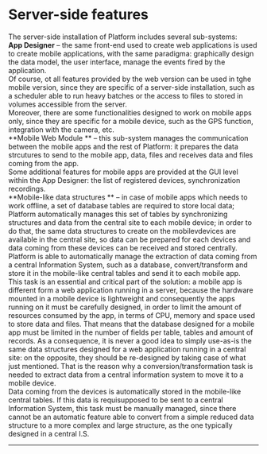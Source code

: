 # Server-side features

The server-side installation of Platform includes several sub-systems:  
 **App Designer**  – the same front-end used to create web applications is used to create mobile applications, with the same paradigma: graphically design the data model, the user interface, manage the events fired by the application.   
Of course, ot all features provided by the web version can be used in tghe mobile version, since they are specific of a server-side installation, such as a scheduler able to run heavy batches or the access to files to stored in volumes accessible from the server.  
Moreover, there are some functionalities designed to work on mobile apps only, since they are specific for a mobile device, such as the GPS function, integration with the camera, etc.  
 **Mobile Web Module ** – this sub-system manages the communication between the mobile apps and the rest of Platform: it prepares the data strcutures to send to the mobile app, data, files and receives data and files coming from the app.  
Some additional features for mobile apps are provided at the GUI level within the App Designer: the list of registered devices, synchronization recordings.  
 **Mobile-like data structures ** – in case of mobile apps which needs to work offline, a set of database tables are required to store local data; Platform automatically manages this set of tables by synchronizing structures and data from the central site to each mobile device; in order to do that, the same data structures to create on the mobilevdevices are available in the central site, so data can be prepared for each devices and data coming from these devices can be received and stored centrally.  
Platform is able to automatically manage the extraction of data coming from a central Information System, such as a database, convert/transform and store it in the mobile-like central tables and send it to each mobile app.  
This task is an essential and critical part of the solution: a mobile app is different form a web application running in a server, because the hardware mounted in a mobile device is lightweight and consequently the apps running on it must be carefully designed, in order to limit the amount of resources consumed by the app, in terms of CPU, memory and space used to store data and files. That means that the database designed for a mobile app must be limited in the number of fields per table, tables and amount of records. As a consequence, it is never a good idea to simply use-as-is the same data structures designed for a web application running in a central site: on the opposite, they should be re-designed by taking case of what just mentioned. That is the reason why a conversion/transformation task is needed to extract data from a central information system to move it to a mobile device.  
Data coming from the devices is automatically stored in the mobile-like central tables. If this data is requisupposed to be sent to a central Information System, this task must be manually managed, since there cannot be an automatic feature able to convert from a simple reduced data structure to a more complex and large structure, as the one typically designed in a central I.S.

---



